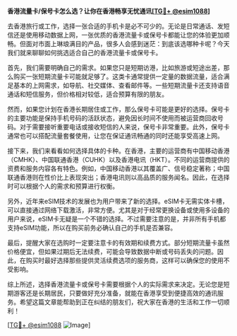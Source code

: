 **香港流量卡/保号卡怎么选？让你在香港畅享无忧通讯[[TG💪+ @esim1088](https://t.me/s/esim1088)]**

去香港旅行或工作，选择一张合适的手机卡是必不可少的。无论是日常通话、发短信还是使用移动数据上网，一张优质的香港流量卡或保号卡都能让您的体验更加顺畅。但面对市面上琳琅满目的产品，很多人会感到迷茫：到底该选哪种卡呢？今天我们就来聊聊如何挑选适合自己的香港流量卡或保号卡。

首先，我们需要明确自己的需求。如果您只是短期访港，比如旅游或短途出差，那么购买一张短期流量卡可能就足够了。这类卡通常提供一定量的数据流量，适合满足基本的上网需求，如导航、社交媒体、查看邮件等。一些短期流量卡还支持语音通话和短信服务，但价格相对较低，适合预算有限的朋友。

然而，如果您计划在香港长期居住或工作，那么保号卡可能是更好的选择。保号卡的主要功能是保持手机号码的活跃状态，避免因长时间不使用而被运营商回收号码。对于需要接听重要电话或接收短信的人来说，保号卡非常重要。此外，保号卡通常也可以搭配流量套餐使用，让您在保证通讯畅通的同时还能享受高速上网。

接下来，我们来看看如何选择具体的卡种。在香港，主要的运营商有中国移动香港（CMHK）、中国联通香港（CUHK）以及香港电讯（HKT）。不同的运营商提供的资费和服务内容各有特色。例如，中国移动香港以其覆盖广、信号稳定著称；中国联通香港则在性价比上表现突出；香港电讯则以高品质的服务闻名。因此，在选择时可以根据个人的需求和预算进行权衡。

另外，近年来eSIM技术的发展也为用户带来了新的选择。eSIM卡无需实体卡槽，可以直接通过网络下载激活，非常方便。尤其是对于经常更换设备或使用多设备的用户来说，eSIM卡无疑是一个不错的选择。不过需要注意的是，并非所有手机都支持eSIM功能，所以在购买前务必确认自己的手机是否兼容。

最后，提醒大家在选购时一定要注意卡的有效期和续费方式。部分短期流量卡虽然价格便宜，但如果过期后无法续费，可能会导致数据中断或号码丢失的问题。因此，在购买时最好选择那些提供灵活续费选项的服务商，这样可以确保您的使用不受影响。

综上所述，选择香港流量卡或保号卡需要根据个人的实际需求来决定。无论您是短期游客还是长期居民，只要做好充分准备，就能在香港享受到便捷高效的通讯服务。希望这篇文章能帮助到正在纠结的朋友们，祝大家在香港的生活和工作一切顺利！

[[TG💪+ @esim1088](https://t.me/s/esim1088) ![Image](https://i.postimg.cc/4NQfJmqS/Snipaste-2025-05-13-00-14-12.png)]